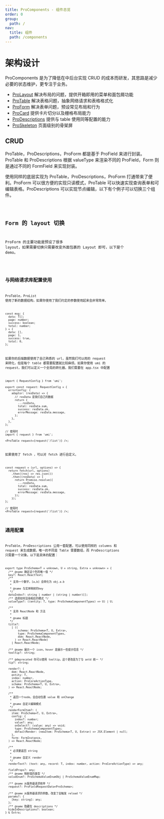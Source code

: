 ```yaml
---
title: ProComponents - 组件总览
order: 0
group:
  path: /
nav:
  title: 组件
  path: /components
---
```


# 架构设计

ProComponents 是为了降低在中后台实现 CRUD 的成本而研发，其思路是减少必要的状态维护，更专注于业务。

- [ProLayout](/components/layout) 解决布局的问题，提供开箱即用的菜单和面包屑功能
- [ProTable](/components/table) 解决表格问题，抽象网络请求和表格格式化
- [ProForm](/components/form) 解决表单问题，预设常见布局和行为
- [ProCard](/components/card) 提供卡片切分以及栅格布局能力
- [ProDescriptions](/components/descriptions) 提供与 table 使用同等配置的能力
- [ProSkeleton](/components/skeleton) 页面级别的骨架屏

## CRUD

ProTable，ProDescriptions，ProForm 都是基于 ProField 来进行封装。ProTable 和 ProDescriptions 根据 valueType 来渲染不同的 ProField，Form 则是通过不同的 FormField 来实现封装。

使用同样的底层实现为 ProTable，ProDescriptions，ProForm 打通带来了便利。ProForm 可以很方便的实现只读模式，ProTable 可以快速实现查询表单和可编辑表格。ProDescriptions 可以实现节点编辑，以下有个例子可以切换三个组件。

<code src="../packages/table/src/demos/crud.tsx">

## Form 的 layout 切换

ProForm 的主要功能是预设了很多 layout，如果需要切换只需要改变外面包裹的 Layout 即可，以下是个 demo。

<code src="../packages/form/src/demos/layout-change.tsx">

## 与网络请求库配置使用

ProTable，ProList 使用了新的数据结构，如果你使用了我们约定的参数使用起来会非常简单。

```tsx | pure
const msg: {
  data: T[];
  page: number;
  success: boolean;
  total: number;
} = {
  data: [],
  page: 1,
  success: true,
  total: 0,
};
```

如果你的后端数据使用了自己熟悉的 url，虽然我们可以用的 request 来转化，但是每个 table 都需要配置就比较麻烦。如果你使用 umi 的 request，我们可以定义一个全局的转化器。我们需要在 app.tsx 中配置

```tsx | pure
import { RequestConfig } from 'umi';

export const request: RequestConfig = {
  errorConfig: {
    adaptor: (resData) => {
      // resData 是我们自己的数据
      return {
        ...resData,
        total: resData.sum,
        success: resData.ok,
        errorMessage: resData.message,
      };
    },
  },
};

// 使用时
import { request } from 'umi';

<ProTable request={request('/list')} />;
```

如果使用了 fetch ，可以对 fetch 进行自定义。

```tsx | pure
const request = (url, options) => {
  return fetch(url, options)
    .then((res) => res.json())
    .then((resData) => {
      return Promise.resolve({
        ...resData,
        total: resData.sum,
        success: resData.ok,
        errorMessage: resData.message,
      });
    });
};

// 使用时
<ProTable request={request('/list')} />;
```

## 通用配置

ProTable，ProDescriptions 公用一套配置，可以使用同样的 columns 和 request 来生成数据，唯一的不同是 Table 需要数组，而 ProDescriptions 只需要一个对象。以下是具体的配置：

```tsx | pure
export type ProSchema<T = unknown, U = string, Extra = unknown> = {
  /** @name 确定这个列的唯一值 */
  key?: React.ReactText;
  /**
   * 支持一个数字，[a,b] 会转化为 obj.a.b
   *
   * @name 与实体映射的key
   */
  dataIndex?: string | number | (string | number)[];
  /** 选择如何渲染相应的模式 */
  valueType?: ((entity: T, type: ProSchemaComponentTypes) => U) | U;

  /**
   * 支持 ReactNode 和 方法
   *
   * @name 标题
   */
  title?:
    | ((
        schema: ProSchema<T, U, Extra>,
        type: ProSchemaComponentTypes,
        dom: React.ReactNode,
      ) => React.ReactNode)
    | React.ReactNode;

  /** @name 展示一个 icon，hover 是展示一些提示信息 */
  tooltip?: string;

  /** @deprecated 你可以使用 tooltip，这个更改是为了与 antd 统一 */
  tip?: string;

  render?: (
    dom: React.ReactNode,
    entity: T,
    index: number,
    action: ProCoreActionType,
    schema: ProSchema<T, U, Extra>,
  ) => React.ReactNode;

  /**
   * 返回一个node，会自动包裹 value 和 onChange
   *
   * @name 自定义编辑模式
   */
  renderFormItem?: (
    item: ProSchema<T, U, Extra>,
    config: {
      index?: number;
      value?: any;
      onSelect?: (value: any) => void;
      type: ProSchemaComponentTypes;
      defaultRender: (newItem: ProSchema<T, U, Extra>) => JSX.Element | null;
    },
    form: FormInstance,
  ) => React.ReactNode;

  /**
   * 必须要返回 string
   *
   * @name 自定义 render
   */
  renderText?: (text: any, record: T, index: number, action: ProCoreActionType) => any;

  fieldProps?: any;
  /** @name 映射值的类型 */
  valueEnum?: ProSchemaValueEnumObj | ProSchemaValueEnumMap;

  /** @name 从服务器请求枚举 */
  request?: ProFieldRequestData<ProSchema>;

  /** @name 从服务器请求的参数，改变了会触发 reload */
  params?: {
    [key: string]: any;
  };
  /** @name 隐藏在 descriptions */
  hideInDescriptions?: boolean;
} & Extra;
```
